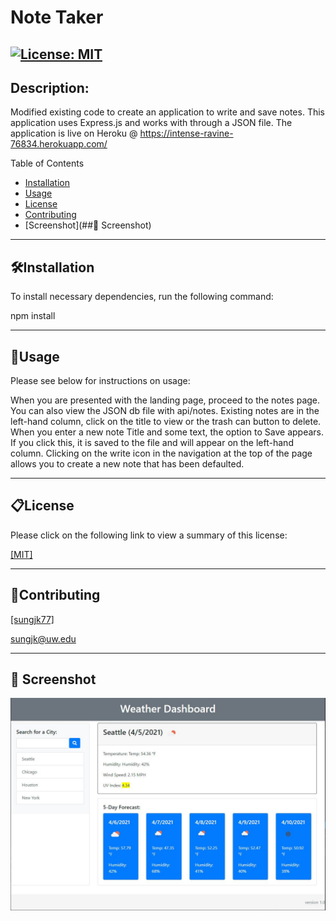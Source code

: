 # Note Taker
[![License: MIT](https://img.shields.io/badge/License-MIT-yellow.svg)](https://opensource.org/licenses/MIT)
------------
## Description:
Modified existing code to create an application to write and save notes.  This application uses Express.js and works with through a JSON file.  The application is live on Heroku @ https://intense-ravine-76834.herokuapp.com/

Table of Contents

- [Installation](##🛠️Installation)
- [Usage](##📐Usage)
- [License](##📋License)
- [Contributing](##📝Contributing)
- [Screenshot](##📸 Screenshot)


------------
## 🛠️Installation
To install necessary dependencies, run the following command:

npm install

------------
## 📐Usage
Please see below for instructions on usage:

When you are presented with the landing page, proceed to the notes page.  You can also view the JSON db file with api/notes.  Existing notes are in the left-hand column, click on the title to view or the trash can button to delete. When you enter a new note Title and some text, the option to Save appears.  If you click this, it is saved to the file and will appear on the left-hand column.  Clicking on the write icon in the navigation at the top of the page allows you to create a new note that has been defaulted.

------------
## 📋License
Please click on the following link to view a summary of this license:

[ [MIT] ](https://opensource.org/licenses/MIT)

------------
## 📝Contributing

[ [sungjk77] ](https://github.com/sungjk77)


sungjk@uw.edu

------------
## 📸 Screenshot
![alt text](https://raw.githubusercontent.com/sungjk77/hw06---Server-Side-APIs-Weather-Dashboard/main/assets/images/screenshot.JPG)

